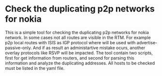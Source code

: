 # Check the duplicating p2p networks for nokia

This is a simple tool for checking the duplicating p2p networks for nokia network. 
In some cases not all routes are visible in the RTM. For example p2p local routes with ISIS as IGP protocol where will be used with advertise-passive-only. And if as result an administartive mistake ocurs, another overlay protocols like RSVP will be impacted. 
The tool contain two scripts, first for get information from routers, and second for parsing this information and analyze the duplicating addresses. All hosts to be checked must be listed in the yaml file. 

